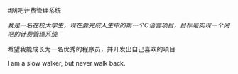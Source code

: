 #网吧计费管理系统  

*我是一名在校大学生，现在要完成人生中的第一个C语言项目，目标是实现一个网吧的计费管理系统*  

希望我能成长为一名优秀的程序员，并开发出自己喜欢的项目  

I am a slow walker, but never walk back.
